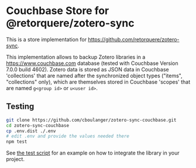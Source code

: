 # Couchbase  Store for @retorquere/zotero-sync

This is a store implementation for https://github.com/retorquere/zotero-sync.

This implementation allows to backup Zotero libraries in a https://www.couchbase.com database (tested with Couchbase
Version 7.0.0 build 4602). Zotero data is stored as JSON data in Couchbase 'collections' that are named after the
synchronized object types ("items", "collections" only), which are themselves stored in Couchbase 'scopes' that are
named `g<group id>` or `u<user id>`.

## Testing

```bash
git clone https://github.com/cboulanger/zotero-sync-couchbase.git
cd zotero-sync-couchbase
cp .env.dist ./.env
# edit .env and provide the values needed there
npm test
```

See [the test script](test.ts) for an example on how to integrate the library in your project.
